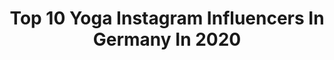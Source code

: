 ---
title: Top 10 Yoga Instagram Influencers In Germany In 2020
description: >-
  Find top yoga Instagram influencers in Germany in 2020. Most popular hashtags: #yogachallenge #ecofashion #adidascleanclassics.
platform: Instagram
hits: 540
text_top: Discover the top-rated Instagram profiles on inBeat.
text_bottom: Our platform holds 540 Instagram influencers like this in Germany for you to connect with.
profiles:
  - username: "wina.yoga"
    fullname: >-
      Wina ❘ Yoga Teacher
    bio: >-
      💫 Certified Yoga Teacher 400+ 🧘🏻‍♀️ Yoga Livestream, Personal Yoga, Business Yoga 📍 Düsseldorf, languages: 🇩🇪 & 🇺🇸 👩🏻‍💻 PR Consultant
    location: "Germany"
    followers: 20119
    engagement: 632
    commentsToLikes: 0.083350
    id: ck5zofwc9qh710i14f88yiolg
    verified: false
    hashtags: "#alomoves, #aloyogachallenge, #alobouthips, #yogachallenge"
  - username: "xenia.greta"
    fullname: >-
      Xenia ☼ Yoga & Empowerment
    bio: >-
      Relax. Feel. Grow. ♡ @sonnenhaldeyoga Online Yoga | Workshops | Retreats
    location: "Germany"
    followers: 9391
    engagement: 996
    commentsToLikes: 0.143635
    id: ck1363z3e4nij0i19n5bs2ods
    verified: false
    hashtags: "#wirbegleitendeinglu, #myjuniorkinderwagen, #verga, #weareone"
  - username: "charmed_by_yoga"
    fullname: >-
      BINA - Yoga Coach Köln
    bio: >-
      *reconnect to your body & soul* 🧘‍♀️1:1 yoga | womencircles
    location: "Germany"
    followers: 14986
    engagement: 690
    commentsToLikes: 0.302061
    id: ck6tu7hb9eqvv0j710okd7z1x
    verified: false
    hashtags: "#aloholdeachother, #yoga, #heartsalove, #softness"
  - username: "sandra_von_zabiensky"
    fullname: >-
      Sandra von Zabiensky
    bio: >-
      уσυ αяє ℓσνє∂ 💎💜 ∇ Tantrik Yoga ∇ Online:@yogaeasygermany @fvckluckygohappy ∇ writings: @houseofgraceyoga ∇ Podcast:HouseofGrace
    location: "Germany"
    followers: 7803
    engagement: 750
    commentsToLikes: 0.155309
    id: ck14hs0vebu6m0i192pbw5qzz
    verified: false
    hashtags: "#sexyourway, #beschenkteuchselbst, #amorelie"
  - username: "fannymuller_model"
    fullname: >-
      Fanny Müller
    bio: >-
      Professional Traveling Model Fine Art/Dance/Pole/Aerial Acrobatics/Ballet/Yoga 📍Now: Germany🇩🇪->Austria🇦🇹 Want to shoot? 📩m.fanny.v@gmail.com
    location: "Germany"
    followers: 43359
    engagement: 270
    commentsToLikes: 0.066188
    id: ck55jyeroy22i0i110juq12a0
    verified: false
    hashtags: "#fannymuller, #bodyart, #bnwart, #ballerina"
  - username: "considerlena"
    fullname: >-
      LENA
    bio: >-
      ♥️ Mindfulness, Food, Drinks & Yoga 👯 gemeinsam mit @considerleonie ✉️ considercologne@googlemail.com 🎥 youtube.com/considercologne 📝 Unser Shop
    location: "Germany"
    followers: 108839
    engagement: 567
    commentsToLikes: 0.023913
    id: ck5hp7td1qw9p0i1154r1c1o3
    verified: false
    hashtags: "#mondaymood, #cheerstotheweekend, #feierabend, #foodieforever"
  - username: "hannah.nele"
    fullname: >-
      Sustainable | Mindful | Honest
    bio: >-
      🌍 fighting for our home 📍#usedom 🌿 95% plantbased 🧘🏽‍♀️ yoga & mindfulness attempts 🌞 lust for life 💃🏽 dance it out
    location: "Germany"
    followers: 35393
    engagement: 587
    commentsToLikes: 0.037490
    id: ck8t4385j5cn80j786acpji7c
    verified: false
    hashtags: "#votethiscapdown, #agriculture, #feelgoodclub, #vote"
  - username: "madymorrison"
    fullname: >-
      YOGA & FIT LIFESTYLE
    bio: >-
      » Youtuber | Yogateacher | Designer » Yoga, Fitness & Lifestyle 🎥Youtube: Mady Morrison 1 Mio.🤘🏻 ✨ MINDFUL MOMENTS - Yoga Challenge:
    location: "Germany"
    followers: 444933
    engagement: 511
    commentsToLikes: 0.017340
    id: ck13bieknvk160i190slpq2el
    verified: false
    hashtags: "#yogamitmady, #youtubeyoga, #zalando, #getthelook"
  - username: "its___carl"
    fullname: >-
      Caroline 🌞 カロリネ
    bio: >-
      Vegan🐮🐷🐔 Tree Hugger 🌱 Ocean child 🌊 Yoga student 🧘🏻‍♀️ Traveler ✈️ Dreamer 🔮 based in Hamburg, Germany 🇩🇪
    location: "Germany"
    followers: 15518
    engagement: 390
    commentsToLikes: 0.078264
    id: ckf5qri62abxs0j239o2yl0qj
    verified: false
    hashtags: "#practiceandalliscoming, #moonchildambassador, #challengeaccepted, #challenges"
  - username: "lea.louisa.wolfram"
    fullname: >-
      𝑳𝒆𝒂 𝑳𝒐𝒖𝒊𝒔𝒂
    bio: >-
      🎭Actress/Model 📿 Yoga Teacher&Student •Actors Connection •Kult Models Hamburg •Ice Genetics Cape Town 📍Berlin
    location: "Germany"
    followers: 6674
    engagement: 934
    commentsToLikes: 0.048599
    id: ck6tlq3ov6fmn0j719r8iigte
    verified: false
    hashtags: ""
---
